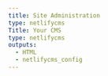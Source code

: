 ```yaml
---
title: Site Administration
type: netlifycms
Title: Your CMS
type: netlifycms
outputs:
  - HTML
  - netlifycms_config
---
```

